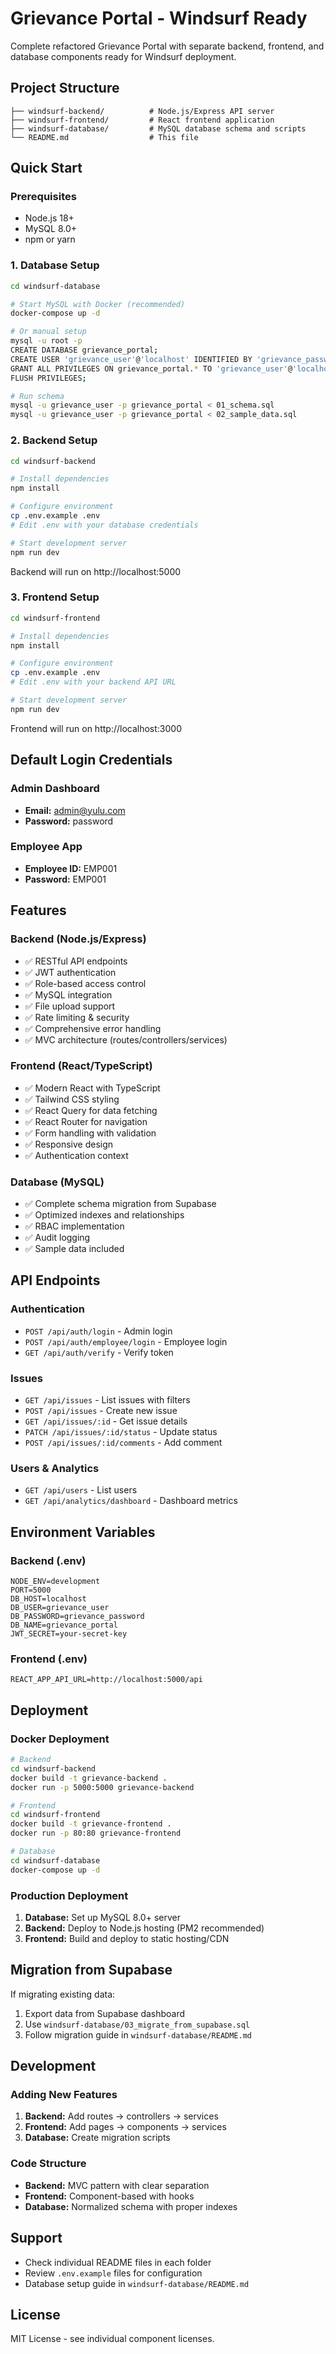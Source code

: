 
# Grievance Portal - Windsurf Ready

Complete refactored Grievance Portal with separate backend, frontend, and database components ready for Windsurf deployment.

## Project Structure

```
├── windsurf-backend/          # Node.js/Express API server
├── windsurf-frontend/         # React frontend application  
├── windsurf-database/         # MySQL database schema and scripts
└── README.md                  # This file
```

## Quick Start

### Prerequisites

- Node.js 18+ 
- MySQL 8.0+
- npm or yarn

### 1. Database Setup

```bash
cd windsurf-database

# Start MySQL with Docker (recommended)
docker-compose up -d

# Or manual setup
mysql -u root -p
CREATE DATABASE grievance_portal;
CREATE USER 'grievance_user'@'localhost' IDENTIFIED BY 'grievance_password';
GRANT ALL PRIVILEGES ON grievance_portal.* TO 'grievance_user'@'localhost';
FLUSH PRIVILEGES;

# Run schema
mysql -u grievance_user -p grievance_portal < 01_schema.sql
mysql -u grievance_user -p grievance_portal < 02_sample_data.sql
```

### 2. Backend Setup

```bash
cd windsurf-backend

# Install dependencies
npm install

# Configure environment
cp .env.example .env
# Edit .env with your database credentials

# Start development server
npm run dev
```

Backend will run on http://localhost:5000

### 3. Frontend Setup

```bash
cd windsurf-frontend

# Install dependencies
npm install

# Configure environment
cp .env.example .env
# Edit .env with your backend API URL

# Start development server
npm run dev
```

Frontend will run on http://localhost:3000

## Default Login Credentials

### Admin Dashboard
- **Email:** admin@yulu.com
- **Password:** password

### Employee App
- **Employee ID:** EMP001
- **Password:** EMP001

## Features

### Backend (Node.js/Express)
- ✅ RESTful API endpoints
- ✅ JWT authentication
- ✅ Role-based access control
- ✅ MySQL integration
- ✅ File upload support
- ✅ Rate limiting & security
- ✅ Comprehensive error handling
- ✅ MVC architecture (routes/controllers/services)

### Frontend (React/TypeScript)
- ✅ Modern React with TypeScript
- ✅ Tailwind CSS styling
- ✅ React Query for data fetching
- ✅ React Router for navigation
- ✅ Form handling with validation
- ✅ Responsive design
- ✅ Authentication context

### Database (MySQL)
- ✅ Complete schema migration from Supabase
- ✅ Optimized indexes and relationships
- ✅ RBAC implementation
- ✅ Audit logging
- ✅ Sample data included

## API Endpoints

### Authentication
- `POST /api/auth/login` - Admin login
- `POST /api/auth/employee/login` - Employee login
- `GET /api/auth/verify` - Verify token

### Issues
- `GET /api/issues` - List issues with filters
- `POST /api/issues` - Create new issue
- `GET /api/issues/:id` - Get issue details
- `PATCH /api/issues/:id/status` - Update status
- `POST /api/issues/:id/comments` - Add comment

### Users & Analytics
- `GET /api/users` - List users
- `GET /api/analytics/dashboard` - Dashboard metrics

## Environment Variables

### Backend (.env)
```env
NODE_ENV=development
PORT=5000
DB_HOST=localhost
DB_USER=grievance_user
DB_PASSWORD=grievance_password
DB_NAME=grievance_portal
JWT_SECRET=your-secret-key
```

### Frontend (.env)
```env
REACT_APP_API_URL=http://localhost:5000/api
```

## Deployment

### Docker Deployment

```bash
# Backend
cd windsurf-backend
docker build -t grievance-backend .
docker run -p 5000:5000 grievance-backend

# Frontend  
cd windsurf-frontend
docker build -t grievance-frontend .
docker run -p 80:80 grievance-frontend

# Database
cd windsurf-database
docker-compose up -d
```

### Production Deployment

1. **Database:** Set up MySQL 8.0+ server
2. **Backend:** Deploy to Node.js hosting (PM2 recommended)
3. **Frontend:** Build and deploy to static hosting/CDN

## Migration from Supabase

If migrating existing data:

1. Export data from Supabase dashboard
2. Use `windsurf-database/03_migrate_from_supabase.sql`
3. Follow migration guide in `windsurf-database/README.md`

## Development

### Adding New Features

1. **Backend:** Add routes → controllers → services
2. **Frontend:** Add pages → components → services  
3. **Database:** Create migration scripts

### Code Structure

- **Backend:** MVC pattern with clear separation
- **Frontend:** Component-based with hooks
- **Database:** Normalized schema with proper indexes

## Support

- Check individual README files in each folder
- Review `.env.example` files for configuration
- Database setup guide in `windsurf-database/README.md`

## License

MIT License - see individual component licenses.
